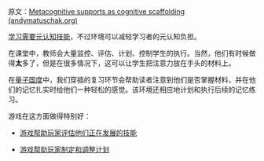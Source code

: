 原文：[Metacognitive supports as cognitive scaffolding (andymatuschak.org)](https://notes.andymatuschak.org/z4qFtxPZi21DKoLruHcmsocee1YnZy9JMArb6)

[学习需要元认知技能](https://notes.andymatuschak.org/z7J71kWtJfZrdWHevwTbq6ih3G1YAvRbmXa63)，不过环境可以减轻学习者的元认知负担。

在课堂中，教师会大量监控、评估、计划、控制学生的执行。当然，他们有时候做得**太**多了，但是在很多情况下，这可以让学生把注意力放在手头的材料上。

在[量子国度](https://quantum.country/)中，我们穿插的复习环节会帮助读者注意到他们是否掌握材料，并在他们的记忆扎实时给他们一种轻松的感觉。该环境还相应地计划和执行后续的记忆练习。

游戏在这方面做得特别好：

- [游戏帮助玩家评估他们正在发展的技能](https://notes.andymatuschak.org/z2tZBJUtAasH3bGxHaEpFdP5zjjiWwqDsFxEM)

- [游戏帮助玩家制定和调整计划](https://notes.andymatuschak.org/z7mU6RxxzJ9FZBCcgbYQsv9nExuK3xVm635Ks)